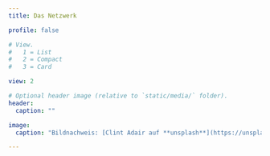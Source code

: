 ```yaml
---
title: Das Netzwerk

profile: false

# View.
#   1 = List
#   2 = Compact
#   3 = Card

view: 2

# Optional header image (relative to `static/media/` folder).
header:
  caption: ""

image:
  caption: "Bildnachweis: [Clint Adair auf **unsplash**](https://unsplash.com/photos/BW0vK-FA3eg)"

---
```




